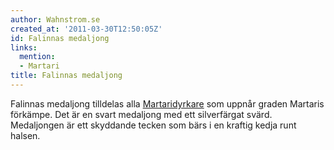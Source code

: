 ```yaml
---
author: Wahnstrom.se
created_at: '2011-03-30T12:50:05Z'
id: Falinnas medaljong
links:
  mention:
  - Martari
title: Falinnas medaljong
---
```


Falinnas medaljong tilldelas alla [Martaridyrkare] som uppnår graden Martaris förkämpe. Det är en
svart medaljong med ett silverfärgat svärd. Medaljongen är ett skyddande tecken som bärs i en
kraftig kedja runt halsen.

  [Martaridyrkare]: Martari